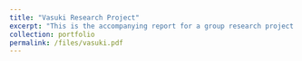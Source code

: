 ```yaml
---
title: "Vasuki Research Project"
excerpt: "This is the accompanying report for a group research project I worked on called \"Vasuki: Minimizing Makespan for Offline LLM Batch Inference\". The project was focused on developing a first-class offline LLM inference serving system leveraging KV cache offloading and bin-packing to navigate the induced memory-makespan-cost tradeoff space on commodity hardware."
collection: portfolio
permalink: /files/vasuki.pdf
---
```


<!-- This is an item in your portfolio. It can be have images or nice text. If you name the file .md, it will be parsed as markdown. If you name the file .html, it will be parsed as HTML.  -->
